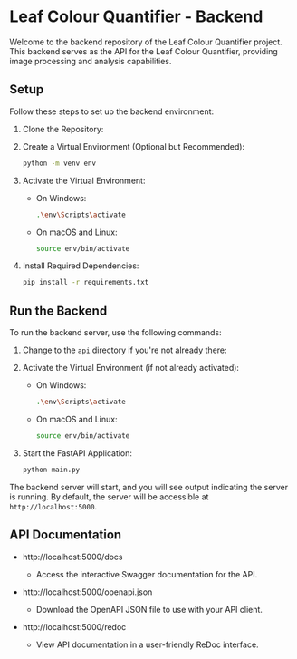 # Leaf Colour Quantifier - Backend

Welcome to the backend repository of the Leaf Colour Quantifier project. This backend serves as the API for the Leaf Colour Quantifier, providing image processing and analysis capabilities.

## Setup

Follow these steps to set up the backend environment:

1. Clone the Repository:

2. Create a Virtual Environment (Optional but Recommended):

   ```bash
   python -m venv env
   ```

3. Activate the Virtual Environment:

   - On Windows:

     ```bash
     .\env\Scripts\activate
     ```

   - On macOS and Linux:

     ```bash
     source env/bin/activate
     ```

4. Install Required Dependencies:

   ```bash
   pip install -r requirements.txt
   ```

## Run the Backend

To run the backend server, use the following commands:

1. Change to the `api` directory if you're not already there:

2. Activate the Virtual Environment (if not already activated):

   - On Windows:

     ```bash
     .\env\Scripts\activate
     ```

   - On macOS and Linux:

     ```bash
     source env/bin/activate
     ```

3. Start the FastAPI Application:

   ```bash
   python main.py
   ```

The backend server will start, and you will see output indicating the server is running. By default, the server will be accessible at `http://localhost:5000`.

## API Documentation

- http://localhost:5000/docs

  - Access the interactive Swagger documentation for the API.

- http://localhost:5000/openapi.json

  - Download the OpenAPI JSON file to use with your API client.

- http://localhost:5000/redoc
  - View API documentation in a user-friendly ReDoc interface.
